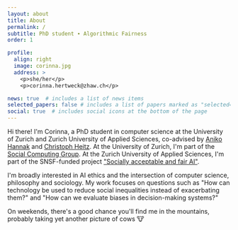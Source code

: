 ```yaml
---
layout: about
title: About
permalink: /
subtitle: PhD student ∙ Algorithmic Fairness
order: 1

profile:
  align: right
  image: corinna.jpg
  address: >
    <p>she/her</p>
    <p>corinna.hertweck@zhaw.ch</p>

news: true  # includes a list of news items
selected_papers: false # includes a list of papers marked as "selected={true}"
social: true  # includes social icons at the bottom of the page
---
```


Hi there! I'm Corinna, a PhD student in computer science at the University of Zurich and Zurich University of Applied Sciences, co-advised by <a href="http://ancsahannak.me/" target="_blank">Aniko Hannak</a> and <a href="https://www.zhaw.ch/en/about-us/person/heit/" target="_blank">Christoph Heitz</a>. At the University of Zurich, I'm part of the <a href="https://www.ifi.uzh.ch/en/scg.html" target="_blank">Social Computing Group</a>. At the Zurich University of Applied Sciences, I'm part of the SNSF-funded project <a href="https://fair-ai.ch/" target="_blank">"Socially acceptable and fair AI"</a>.

I'm broadly interested in AI ethics and the intersection of computer science, philosophy and sociology. My work focuses on questions such as "How can technology be used to reduce social inequalities instead of exacerbating them?" and "How can we evaluate biases in decision-making systems?"

On weekends, there's a good chance you'll find me in the mountains, probably taking yet another picture of cows 🐮
